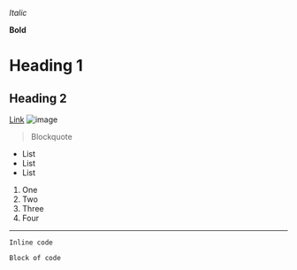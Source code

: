 *Italic*

**Bold**

# Heading 1

## Heading 2

[Link](https://www.instagram.com/)
![image](https://user-images.githubusercontent.com/57547638/149260358-ed467345-2a55-474b-8710-62ebf1084795.png)

> Blockquote

- List
- List
- List

1. One
2. Two
3. Three
4. Four

---

`Inline code`

```
Block of code
```
